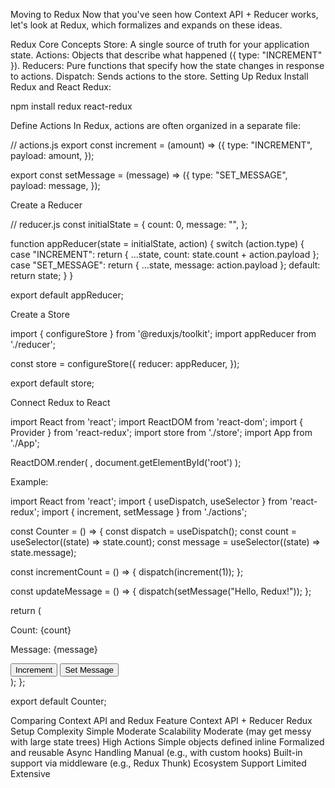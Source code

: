 Moving to Redux
Now that you've seen how Context API + Reducer works, let's look at Redux, which formalizes and expands on these ideas.

Redux Core Concepts
Store: A single source of truth for your application state.
Actions: Objects that describe what happened ({ type: "INCREMENT" }).
Reducers: Pure functions that specify how the state changes in response to actions.
Dispatch: Sends actions to the store.
Setting Up Redux
Install Redux and React Redux:

npm install redux react-redux

Define Actions
In Redux, actions are often organized in a separate file:

// actions.js
export const increment = (amount) => ({
  type: "INCREMENT",
  payload: amount,
});

export const setMessage = (message) => ({
  type: "SET_MESSAGE",
  payload: message,
});

Create a Reducer

// reducer.js
const initialState = {
  count: 0,
  message: "",
};

function appReducer(state = initialState, action) {
  switch (action.type) {
    case "INCREMENT":
      return { ...state, count: state.count + action.payload };
    case "SET_MESSAGE":
      return { ...state, message: action.payload };
    default:
      return state;
  }
}

export default appReducer;

Create a Store

import { configureStore } from '@reduxjs/toolkit';
import appReducer from './reducer';

const store = configureStore({
  reducer: appReducer,
});

export default store;

Connect Redux to React

import React from 'react';
import ReactDOM from 'react-dom';
import { Provider } from 'react-redux';
import store from './store';
import App from './App';

ReactDOM.render(
  <Provider store={store}>
    <App />
  </Provider>,
  document.getElementById('root')
);

Example: 

import React from 'react';
import { useDispatch, useSelector } from 'react-redux';
import { increment, setMessage } from './actions';

const Counter = () => {
  const dispatch = useDispatch();
  const count = useSelector((state) => state.count);
  const message = useSelector((state) => state.message);

  const incrementCount = () => {
    dispatch(increment(1));
  };

  const updateMessage = () => {
    dispatch(setMessage("Hello, Redux!"));
  };

  return (
    <div>
      <p>Count: {count}</p>
      <p>Message: {message}</p>
      <button onClick={incrementCount}>Increment</button>
      <button onClick={updateMessage}>Set Message</button>
    </div>
  );
};

export default Counter;

Comparing Context API and Redux
Feature	Context API + Reducer	Redux
Setup Complexity	Simple	Moderate
Scalability	Moderate (may get messy with large state trees)	High
Actions	Simple objects defined inline	Formalized and reusable
Async Handling	Manual (e.g., with custom hooks)	Built-in support via middleware (e.g., Redux Thunk)
Ecosystem Support	Limited	Extensive

